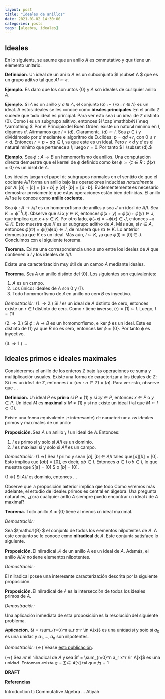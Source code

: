 ```yaml
---
layout: post
title: "Ideales de anillos"
date: 2021-03-02 14:30:00
categories: posts
tags: [algebra, ideales]
---
```


## Ideales

En lo siguiente, se asume que un anillo $A$ es conmutativo y que tiene un elemento unitario.

**Definición**. Un ideal de un anillo $A$ es un subconjunto $I \subset A $ que es un grupo aditivo tal que $AI \subset a$.

**Ejemplo.** Es claro que los conjuntos $\{0\}$ y $A$ son ideales de cualquier anillo $A$.

**Ejemplo.** Si $A$ es un anillo y $a \in A$, el conjunto $(a) := \{ra : r \in A \}$ es un ideal. A estos ideales se les conoce como **ideales principales**. En el anillo $\mathbb{Z}$ sucede que todo ideal es principal. Para ver esto sea $I$ un ideal de $\mathbb{Z}$ distinto $(0)$. Como $I$ es un subgrupo aditivo, entonces $I \cap \mathbb{N} \neq \varnothing $. Por el Principio del Buen Orden, existe un natural mínimo en $I$, digamos $d$. Afirmamos que $I = (d)$. Claramente, $(d) \subset I$. Sea $p \in I$ y dividámoslo por $d$ mediante el algoritmo de Euclides: $p = qd + r$, con $0 \leq r < d$. Entonces $r = p - dq \in I$, ya que este es un ideal. Pero $r < d$ y $d$ es el natural mínimo que pertenece a $I$; luego $r = 0$. Por tanto $ I \subset (d).$

**Ejemplo.** Sea $\phi: A \rightarrow B$ un homomorfismo de anillos. Una computación directa demuestre que el kernel de $\phi$ definido como $\ker \phi := \{x \in R: \phi(x) = 0\}$ es un ideal de $A$.

Los ideales juegan el papel de subgrupos normales en el sentido de que el cociente $A / I$ forma un anillo bajo las operaciones inducidas *naturalmente* por $A$: $[a] + [b] = [a + b]$ y $[a] \cdot [b] = [a \cdot b]$. Evidementemente es necesario demostrar previamente que estas operaciones están bien definidas. El anillo $A/I$ se le conoce como **anillo cociente.**

Sea $\phi: A \rightarrow A/I$ es un homomorfismo de anillos y sea $J$ un ideal de $A/I$. Sea $K:= \phi^{-1}(J)$. Observe que si $x, y \in K$, entonces $\phi(x + y) = \phi(x) + \phi(y) \in J$, que implica que $x + y \in K$. Por otro lado, $\phi(-x) = - \phi(x) \in J$, entonces $-x \in K$. Esto muestra que $K$ es un subgrupo aditivo de $A$. Más aún, si $r \in A$, entonces $\phi(r a) = \phi(r) \phi(a) \in J$, de manera que $ra \in K$. Lo anterior demuestra que $K$ es un ideal. Más aún, $I \subset K$, ya que $\phi(I) = [0] \in J$. Concluimos con el siguiente teorema.

**Teorema.** Existe una correspondencia uno a uno entre los ideales de $A$ que contienen a $I$ y los ideales de $A/I$.

Existe una caracterización muy útil de un campo $A$ mediante ideales. 

**Teorema.** Sea $A$ un anillo distinto del $\{0\}$. Los siguientes son equivalentes:

1. $A$ es un campo.
2. Los únicos ideales de $A$ son $0$ y $(1)$. 
3. Todo homomorfismo de $A$ en anillo no cero $B$ es inyectivo. 

*Demostración:* $(1. \Rightarrow 2.)$ Si $I$ es un ideal de $A$ distinto de cero, entonces existe un $r \in I$ distinto de cero. Como $r$ tiene inverso, $(r) = (1)\subset I$. Luego, $I = (1)$.

$(2. \Rightarrow 3.)$ Si $\phi: A \rightarrow B$ es un homomorfismo, el $\ker \phi$ es un ideal. Este es distinto de $(1)$ ya que $B$ no es cero, entonces $\ker \phi = \{0\}$. Por tanto $\phi$ es inyectivo.

$(3. \Rightarrow 1.)$ ...

## Ideales primos e ideales maximales

Consideremos el anillo de los enteros $\mathbb{Z}$ bajo las operaciones de suma y multiplicación usuales. Existe una forma de caracterizar a los ideales de $\mathbb{Z}$: Si $I$ es un ideal de $\mathbb{Z}$, entonces $I = \{a n: n\in \mathbb{Z} \} = (a).$ Para ver esto, observe que ...

**Definición.** Un ideal $P$ es **primo** si $P \neq (1)$ y si $xy \in P$, entonces $x \in P$ o $y \in P$. Un ideal $M$ es **maximal** si $M \neq (1)$ y si no existe un ideal $I$ tal que $M \subset I \subset (1)$.

Existe una forma equivalente (e interesante) de caracterizar a los ideales primos y maximales de un anillo:

**Proposición.** Sea $A$ un anillo y $I$ un ideal de $A$. Entonces:

1.  $I$ es primo si y solo si $A/I$ es un dominio.
2. $I$ es maximal si y solo si $A/I$ es un campo.

*Demostración:* ($1. \Rightarrow$) Sea $I$ primo y sean $[a], [b] \in A/I$ tales que $[a][b] = [0]$. Esto implica que $[ab] = [0]$, es decir, $ab \in I$. Entonces $a \in I$ o $b \in I$, lo que muestra que $[a] = [0] $ o $[b] = [0]$. 

$(1. \Leftarrow)$ Si $A/I$ es dominio, entonces   ...

Observe que la proposición anterior implica que todo Como veremos más adelante, el estudio de ideales primos es central en álgebra. Una pregunta natural es, ¿para cualquier anillo $A$ siempre puedo encontrar un ideal $I$ de $A$ maximal?

**Teorema.** Todo anillo $A \neq \{0\}$ tiene al menos un ideal maximal.

*Demostración:*

Sea $\mathcal{R} $ el conjunto de todos los elementos nilpotentes de $A$. A este conjunto se le conoce como **nilradical** de $A$. Este conjunto satisface lo siguiente.

**Proposición.** El nilradical $\mathcal{R}$ de un anillo $A$ es un ideal de $A$. Además, el anillo $A/\mathcal{R}$ no tiene elementos nilpotentes.

*Demostración:*

El nilradical posee una interesante caracterización descrita por la siguiente proposición.

**Proposición.** El nilradical de $A$ es la intersección de todos los ideales primos de $A$. 

*Demostración:*

Una aplicación inmediata de esta proposición es la resolución del siguiente problema.

**Aplicación.** $f = \sum_{r=0}^n a_r x^r \in A[x]$ es una unidad si y solo si $a_0$ es una unidad y $a_1, \ldots, a_n$ son nilpotentes.

*Demostración:* $(\Leftarrow)$ Vease [esta publicación](https://www.luisgrivas.com/blog/posts/2021/03/01/ej-algebra-1.html).

$(\Rightarrow)$ Sea $\mathcal{R}$ el nilradical de $A$ y sea $f = \sum_{r=0}^n a_r x^r \in A[x]$ es una unidad. Entonces existe $g = \sum_{} \in A[x]$ tal que $fg = 1$.

**DRAFT**

**Referencias**

Introduction to Commutative Algebra ... Atiyah